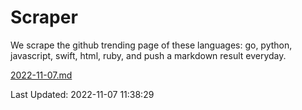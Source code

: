 # Scraper

We scrape the github trending page of these languages: go, python, javascript, swift, html, ruby, and push a markdown result everyday.

[2022-11-07.md](https://github.com/henson/Scraper/blob/master/2022-11-07.md)

Last Updated: 2022-11-07 11:38:29
